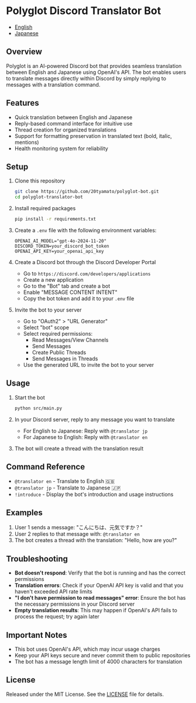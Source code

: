 # Polyglot Discord Translator Bot

- [English](README.md)
- [Japanese](README.jp.md)

## Overview

Polyglot is an AI-powered Discord bot that provides seamless translation between English and Japanese using OpenAI's API. The bot enables users to translate messages directly within Discord by simply replying to messages with a translation command.

## Features

- Quick translation between English and Japanese
- Reply-based command interface for intuitive use
- Thread creation for organized translations
- Support for formatting preservation in translated text (bold, italic, mentions)
- Health monitoring system for reliability

## Setup

1. Clone this repository

   ```bash
   git clone https://github.com/20tyamato/polyglot-bot.git
   cd polyglot-translator-bot
   ```

2. Install required packages

   ```bash
   pip install -r requirements.txt
   ```

3. Create a `.env` file with the following environment variables:

   ```plain
   OPENAI_AI_MODEL="gpt-4o-2024-11-20"
   DISCORD_TOKEN=your_discord_bot_token
   OPENAI_API_KEY=your_openai_api_key
   ```

4. Create a Discord bot through the Discord Developer Portal
   - Go to `https://discord.com/developers/applications`
   - Create a new application
   - Go to the "Bot" tab and create a bot
   - Enable "MESSAGE CONTENT INTENT"
   - Copy the bot token and add it to your `.env` file

5. Invite the bot to your server
   - Go to "OAuth2" > "URL Generator"
   - Select "bot" scope
   - Select required permissions:
     - Read Messages/View Channels
     - Send Messages
     - Create Public Threads
     - Send Messages in Threads
   - Use the generated URL to invite the bot to your server

## Usage

1. Start the bot

   ```bash
   python src/main.py
   ```

2. In your Discord server, reply to any message you want to translate
   - For English to Japanese: Reply with `@translator jp`
   - For Japanese to English: Reply with `@translator en`

3. The bot will create a thread with the translation result

## Command Reference

- `@translator en` - Translate to English 🇬🇧
- `@translator jp` - Translate to Japanese 🇯🇵
- `!introduce` - Display the bot's introduction and usage instructions

## Examples

1. User 1 sends a message: "こんにちは、元気ですか？"
2. User 2 replies to that message with: `@translator en`
3. The bot creates a thread with the translation: "Hello, how are you?"

## Troubleshooting

- **Bot doesn't respond**: Verify that the bot is running and has the correct permissions
- **Translation errors**: Check if your OpenAI API key is valid and that you haven't exceeded API rate limits
- **"I don't have permission to read messages" error**: Ensure the bot has the necessary permissions in your Discord server
- **Empty translation results**: This may happen if OpenAI's API fails to process the request; try again later

## Important Notes

- This bot uses OpenAI's API, which may incur usage charges
- Keep your API keys secure and never commit them to public repositories
- The bot has a message length limit of 4000 characters for translation

## License

Released under the MIT License. See the [LICENSE](LICENSE) file for details.
